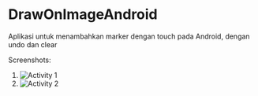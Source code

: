# DrawOnImageAndroid
Aplikasi untuk menambahkan marker dengan touch pada Android, dengan undo dan clear

Screenshots:

1. ![Activity 1](/screenshots/screenshot1.jpg?raw=true "Activity 1")
2. ![Activity 2](/screenshots/screenshot2.jpg?raw=true "Acitivity 2")

